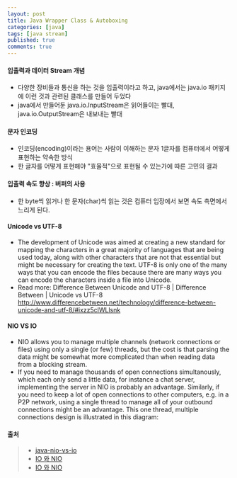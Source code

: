 ```yaml
---
layout: post
title: Java Wrapper Class & Autoboxing
categories: [java]
tags: [java stream]
published: true
comments: true
---
```


#### 입출력과 데이터 Stream 개념
- 다양한 장비들과 통신을 하는 것을 입출력이라고 하고, java에서는 java.io 패키지에 이런 것과 관련된 클래스를 만들어 두었다
- java에서 만들어둔 java.io.InputStream은 읽어들이는 빨대, java.io.OutputStream은 내보내는 빨대


#### 문자 인코딩
- 인코딩(encoding)이라는 용어는 사람이 이해하는 문자 1글자를 컴퓨터에서 어떻게 표현하는 약속한 방식
- 한 글자를 어떻게 표현해야 "효율적"으로 표현될 수 있는가에 따른 고민의 결과

#### 입출력 속도 향상 : 버퍼의 사용
- 한 byte씩 읽거나 한 문자(char)씩 읽는 것은 컴퓨터 입장에서 보면 속도 측면에서 느리게 된다.

#### Unicode vs UTF-8
- The development of Unicode was aimed at creating a new standard for mapping the characters in a great majority of languages that are being used today, along with other characters that are not that essential but might be necessary for creating the text. UTF-8 is only one of the many ways that you can encode the files because there are many ways you can encode the characters inside a file into Unicode.
- Read more: Difference Between Unicode and UTF-8 | Difference Between | Unicode vs UTF-8 http://www.differencebetween.net/technology/difference-between-unicode-and-utf-8/#ixzz5clWLlsnk

#### NIO VS IO
- NIO allows you to manage multiple channels (network connections or files) using only a single (or few) threads, but the cost is that parsing the data might be somewhat more complicated than when reading data from a blocking stream.
- If you need to manage thousands of open connections simultanously, which each only send a little data, for instance a chat server, implementing the server in NIO is probably an advantage. Similarly, if you need to keep a lot of open connections to other computers, e.g. in a P2P network, using a single thread to manage all of your outbound connections might be an advantage. This one thread, multiple connections design is illustrated in this diagram:


#### 출처
> - [java-nio-vs-io](https://dzone.com/articles/java-nio-vs-io)
> - [IO 와 NIO](http://joochang.tistory.com/78)
> - [IO 와 NIO](https://stackoverflow.com/questions/38698182/close-java-8-stream)
